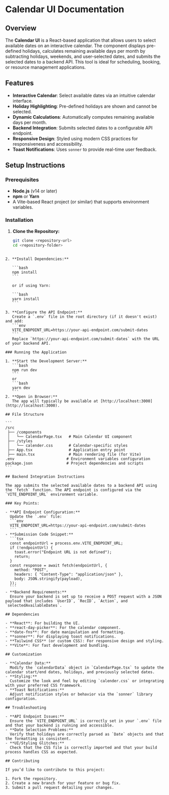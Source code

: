 # Calendar UI Documentation

## Overview

The **Calendar UI** is a React-based application that allows users to select available dates on an interactive calendar. The component displays pre-defined holidays, calculates remaining available days per month by subtracting holidays, weekends, and user-selected dates, and submits the selected dates to a backend API. This tool is ideal for scheduling, booking, or resource management applications.

## Features

- **Interactive Calendar**: Select available dates via an intuitive calendar interface.
- **Holiday Highlighting**: Pre-defined holidays are shown and cannot be selected.
- **Dynamic Calculations**: Automatically computes remaining available days per month.
- **Backend Integration**: Submits selected dates to a configurable API endpoint.
- **Responsive Design**: Styled using modern CSS practices for responsiveness and accessibility.
- **Toast Notifications**: Uses `sonner` to provide real-time user feedback.

## Setup Instructions

### Prerequisites

- **Node.js** (v14 or later)
- **npm** or **Yarn**
- A Vite-based React project (or similar) that supports environment variables.

### Installation

1. **Clone the Repository:**
   ```bash
   git clone <repository-url>
   cd <repository-folder>
   ```

````

2. **Install Dependencies:**

   ```bash
   npm install
   ```

   or if using Yarn:

   ```bash
   yarn install
   ```

3. **Configure the API Endpoint:**
   Create a `.env` file in the root directory (if it doesn't exist) and add:
   ```env
   VITE_ENDPOINT_URL=https://your-api-endpoint.com/submit-dates
   ```
   Replace `https://your-api-endpoint.com/submit-dates` with the URL of your backend API.

### Running the Application

1. **Start the Development Server:**
   ```bash
   npm run dev
   ```
   or
   ```bash
   yarn dev
   ```
2. **Open in Browser:**
   The app will typically be available at [http://localhost:3000](http://localhost:3000).

## File Structure

```
/src
 ├── /components
 │   └── CalendarPage.tsx   # Main Calendar UI component
 ├── /styles
 │   └── calender.css       # Calendar-specific styles
 ├── App.tsx                # Application entry point
 ├── main.tsx               # Main rendering file (for Vite)
.env                       # Environment variables configuration
package.json               # Project dependencies and scripts
```

## Backend Integration Instructions

The app submits the selected available dates to a backend API using the `fetch` function. The API endpoint is configured via the `VITE_ENDPOINT_URL` environment variable.

### Key Points:

- **API Endpoint Configuration:**
  Update the `.env` file:
  ```env
  VITE_ENDPOINT_URL=https://your-api-endpoint.com/submit-dates
  ```
- **Submission Code Snippet:**
  ```tsx
  const endpointUrl = process.env.VITE_ENDPOINT_URL;
  if (!endpointUrl) {
    toast.error("Endpoint URL is not defined");
    return;
  }
  const response = await fetch(endpointUrl, {
    method: "POST",
    headers: { "Content-Type": "application/json" },
    body: JSON.stringify(payload),
  });
  ```
- **Backend Requirements:**
  Ensure your backend is set up to receive a POST request with a JSON payload that includes `UserID`, `RecID`, `Action`, and `selectedAvailableDates`.

## Dependencies

- **React**: For building the UI.
- **react-day-picker**: For the calendar component.
- **date-fns**: For date manipulation and formatting.
- **sonner**: For displaying toast notifications.
- **Tailwind CSS** (or custom CSS): For responsive design and styling.
- **Vite**: For fast development and bundling.

## Customization

- **Calendar Data:**
  Modify the `calendarData` object in `CalendarPage.tsx` to update the calendar start/end dates, holidays, and previously selected dates.
- **Styling:**
  Customize the look and feel by editing `calender.css` or integrating with your preferred CSS framework.
- **Toast Notifications:**
  Adjust notification styles or behavior via the `sonner` library configuration.

## Troubleshooting

- **API Endpoint Issues:**
  Ensure the `VITE_ENDPOINT_URL` is correctly set in your `.env` file and that your backend is running and accessible.
- **Date Selection Problems:**
  Verify that holidays are correctly parsed as `Date` objects and that the formatting is consistent.
- **UI/Styling Glitches:**
  Check that the CSS file is correctly imported and that your build process handles CSS as expected.

## Contributing

If you’d like to contribute to this project:

1. Fork the repository.
2. Create a new branch for your feature or bug fix.
3. Submit a pull request detailing your changes.
````
